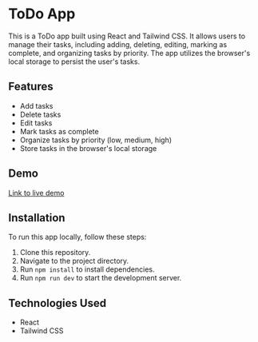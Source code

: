 # ToDo App

This is a ToDo app built using React and Tailwind CSS. It allows users to manage their tasks, including adding, deleting, editing, marking as complete, and organizing tasks by priority. The app utilizes the browser's local storage to persist the user's tasks.

## Features

- Add tasks
- Delete tasks
- Edit tasks
- Mark tasks as complete
- Organize tasks by priority (low, medium, high)
- Store tasks in the browser's local storage

## Demo

[Link to live demo](https://leafy-fenglisu-8d7e7b.netlify.app)

## Installation

To run this app locally, follow these steps:

1. Clone this repository.
2. Navigate to the project directory.
3. Run `npm install` to install dependencies.
4. Run `npm run dev` to start the development server.

## Technologies Used

- React
- Tailwind CSS



